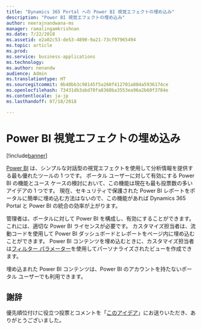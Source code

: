 ```yaml
---
title: "Dynamics 365 Portal への Power BI 視覚エフェクトの埋め込み"
description: "Power BI 視覚エフェクトの埋め込み"
author: neerajnandwana-ms
manager: ramalingamkrishnan
ms.date: 7/22/2018
ms.assetid: e2a02c53-de53-4890-9a21-73cf97965494
ms.topic: article
ms.prod: 
ms.service: business-applications
ms.technology: 
ms.author: nenandw
audience: Admin
ms.translationtype: HT
ms.sourcegitcommit: 0b40bb3c98145f5a260f412701a884a5936174ce
ms.openlocfilehash: 73431db3abd70fa8360ba3553ea96a2b60f3784e
ms.contentlocale: ja-jp
ms.lasthandoff: 07/18/2018

---
```

#  <a name="embed-power-bi-visualizations"></a>Power BI 視覚エフェクトの埋め込み

[!include[banner](../../../includes/banner.md)]


[Power BI](https://powerbi.microsoft.com) は、シンプルな対話型の視覚エフェクトを使用して分析情報を提供する最も優れたツールの 1 つです。 ポータル ユーザーに対して有効にする Power BI の機能とユース ケースの検討において、この機能は現在も最も投票数の多いアイデアの 1 つです。 現在、セキュリティで保護された Power BI レポートをポータルに簡単に埋め込む方法はないので、この機能があれば Dynamics 365 Portal と Power BI の統合の効率が上がります。


管理者は、ポータルに対して Power BI を構成し、有効にすることができます。 これには、適切な Power BI ライセンスが必要です。 カスタマイズ担当者は、流動コードを使用して Power BI ダッシュボードとレポートをページ内に埋め込むことができます。 Power BI コンテンツを埋め込むときに、カスタマイズ担当者は[フィルター パラメーター](https://docs.microsoft.com/power-bi/service-url-filters)を使用してパーソナライズされたビューを作成できます。

埋め込まれた Power BI コンテンツは、Power BI のアカウントを持たないポータル ユーザーでも利用できます。 

<!--
### Who uses this feature
This feature is intended for end users and customizers. A customizer must configure Power BI in a portal to use this feature.
### License required
For Power BI configuration and content authoring, customers or administrators will need an appropriate Power BI license.
### Setup required
This feature must be configured and enabled in a portal by an administrator. 
## Status
### Development status
Generally available
#### Target timeframe
October 2018
### Availability
Cloud
### Regional availability
This feature will be available globally. 
-->

## <a name="wed-like-to-thank"></a>謝辞

優先順位付けに役立つ投票とコメントを「[このアイデア](https://experience.dynamics.com/ideas/idea/?ideaid=76fe3c62-62ea-e611-80c1-00155d460d59)」にお送りいただき、ありがとうございました。

